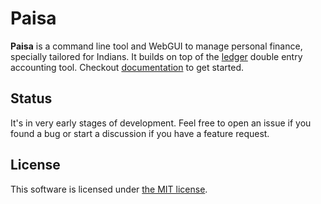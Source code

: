 # Paisa

**Paisa** is a command line tool and WebGUI to manage personal
finance, specially tailored for Indians. It builds on top of the
[ledger](https://www.ledger-cli.org/) double entry accounting tool. Checkout [documentation](https://ananthakumaran.in/paisa/)
to get started.

## Status

It's in very early stages of development. Feel free to open an issue
if you found a bug or start a discussion if you have a feature
request.

## License

This software is licensed under [the MIT license](./LICENSE.md).
